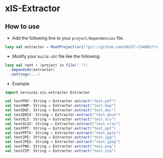 # xIS-Extractor
## How to use
* Add the following line to your `project/Dependencies` file.
```scala
lazy val extractor = RootProject(uri("git://github.com/KAIST-CS408E/CreamBears-Extractor.git"))
```
* Modify your `build.sbt` file like the following:
```scala
lazy val root = (project in file("."))
  .dependsOn(extractor)
  .settings(...)
```
* Example
```scala
import services.xis.extractor.Extractor

val textPDF: String = Extractor.extract("test.pdf")
val textHWP: String = Extractor.extract("test.hwp")
val textDOC: String = Extractor.extract("test.doc")
val textDOCX: String = Extractor.extract("test.docx")
val textXLS: String = Extractor.extract("test.xls")
val textXLSX: String = Extractor.extract("test.xlsx")
val textPPT: String = Extractor.extract("test.ppt")
val textPPTX: String = Extractor.extract("test.pptx")
val textJPG: String = Extractor.extract("test.jpg")
val textJPEG: String = Extractor.extract("test.jpeg")
val textPNG: String = Extractor.extract("test.png")
val textZIP: String = Extractor.extract("test.zip")
```
